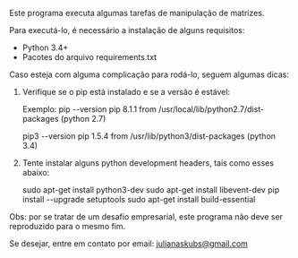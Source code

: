 Este programa executa algumas tarefas de manipulação de matrizes.

Para executá-lo, é necessário a instalação de alguns requisitos:

* Python 3.4+
* Pacotes do arquivo requirements.txt

Caso esteja com alguma complicação para rodá-lo, seguem algumas dicas:

1) Verifique se o pip está instalado e se a versão é estável:

    Exemplo:
    pip --version
    pip 8.1.1 from /usr/local/lib/python2.7/dist-packages (python 2.7)

    pip3 --version
    pip 1.5.4 from /usr/lib/python3/dist-packages (python 3.4)

2) Tente instalar alguns python development headers, tais como esses abaixo:

    sudo apt-get install python3-dev
    sudo apt-get install libevent-dev
    pip install --upgrade setuptools
    sudo apt-get install build-essential

Obs: por se tratar de um desafio empresarial, este programa não deve ser reproduzido para o mesmo fim.

Se desejar, entre em contato por email: julianaskubs@gmail.com